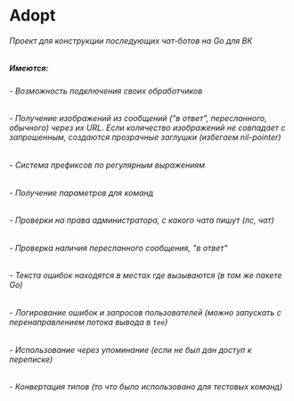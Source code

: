 # Adopt
###### Проект для конструкции последующих чат-ботов на Go для ВК

##### Имеются:
###### - Возможность подключения своих обработчиков
###### - Получение изображений из сообщений ("в ответ", пересланного, обычного) через их URL. Если количество изображений не совпадает с запрошенным, создаются прозрачные заглушки (избегаем nil-pointer)
###### - Система префиксов по регулярным выражениям
###### - Получение параметров для команд
###### - Проверки на права администратора, с какого чата пишут (лс, чат)
###### - Проверка наличия пересланного сообщения, "в ответ"
###### - Текста ошибок находятся в местах где вызываются (в том же пакете Go)
###### - Логирование ошибок и запросов пользователей (можно запускать с перенаправлением потока вывода в `tee`)
###### - Использование через упоминание (если не был дан доступ к переписке)
###### - Конвертация типов (то что было использовано для тестовых команд)
